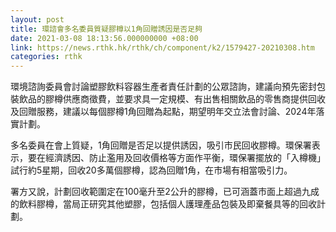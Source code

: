 ```yaml
---
layout: post
title: 環諮會多名委員質疑膠樽以1角回贈誘因是否足夠
date: 2021-03-08 18:13:56.000000000 +08:00
link: https://news.rthk.hk/rthk/ch/component/k2/1579427-20210308.htm
categories: rthk
---
```


環境諮詢委員會討論塑膠飲料容器生產者責任計劃的公眾諮詢，建議向預先密封包裝飲品的膠樽供應商徵費，並要求具一定規模、有出售相關飲品的零售商提供回收及回贈服務，建議以每個膠樽1角回贈為起點，期望明年交立法會討論、2024年落實計劃。

多名委員在會上質疑，1角回贈是否足以提供誘因，吸引市民回收膠樽。環保署表示，要在經濟誘因、防止濫用及回收價格等方面作平衡，環保署擺放的「入樽機」試行約5星期，回收20多萬個膠樽，認為回贈1角，在市場有相當吸引力。

署方又說，計劃回收範圍定在100毫升至2公升的膠樽，已可涵蓋市面上超過九成的飲料膠樽，當局正研究其他塑膠，包括個人護理產品包裝及即棄餐具等的回收計劃。
